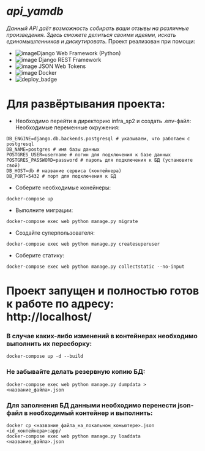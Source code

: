 # _api_yamdb_
*Данный API даёт возможность собирать ваши отзывы на различные произведения.
Здесь сможете делиться своими идеями, искать единомышленников и дискутировать.*
Проект реализован при помощи: 
- ![image](https://img.shields.io/badge/Django-092E20?style=for-the-badge&logo=django&logoColor=green)Django Web Framework (Python)
- ![image](https://img.shields.io/badge/django%20rest-ff1709?style=for-the-badge&logo=django&logoColor=white) Django REST Framework
- ![image](https://img.shields.io/badge/JWT-000000?style=for-the-badge&logo=JSON%20web%20tokens&logoColor=white) JSON Web Tokens
- ![image](https://img.shields.io/badge/Docker-2CA5E0?style=for-the-badge&logo=docker&logoColor=white) Docker
- ![deploy_badge](https://github.com/github/docs/actions/workflows/main.yml/badge.svg?event=push)

# Для развёртывания проекта:
- Необходимо перейти в директорию infra_sp2 и создать .env-файл:
Необходимые переменные окружения:
```
DB_ENGINE=django.db.backends.postgresql # указываем, что работаем с postgresql
DB_NAME=postgres # имя базы данных
POSTGRES_USER=username # логин для подключения к базе данных
POSTGRES_PASSWORD=password # пароль для подключения к БД (установите свой)
DB_HOST=db # название сервиса (контейнера)
DB_PORT=5432 # порт для подключения к БД
```
- Соберите необходимые конейнеры:
```
docker-compose up
```
- Выполните миграции:
```
docker-compose exec web python manage.py migrate
```
- Создайте суперпользователя:
```
docker-compose exec web python manage.py createsuperuser
```
- Соберите статику:
```
docker-compose exec web python manage.py collectstatic --no-input
```
# Проект запущен и полностью готов к работе по адресу: http://localhost/

### В случае каких-либо изменений в контейнерах необходимо выполнить их пересборку:
```
docker-compose up -d --build 
```
### Не забывайте делать резервную копию БД:
```
docker-compose exec web python manage.py dumpdata > <название_файла>.json
```
### Для заполнения БД данными необходимо перенести json-файл в необходимый контейнер и выполнить:
```
docker cp <название_файла_на_локальном_комьютере>.json <id_контейнера>:app/
docker-compose exec web python manage.py loaddata <название_файла>.json
```